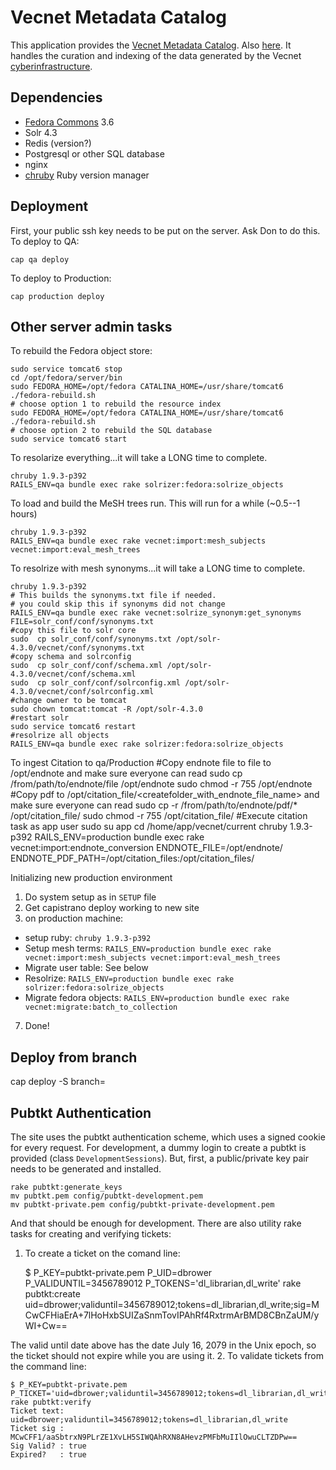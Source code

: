 # Vecnet Metadata Catalog

This application provides the [Vecnet Metadata Catalog](http://dl-vecnet.crc.nd.edu). Also [here](http://dl.vecnet.org).
It handles the curation and indexing of the data generated by the Vecnet [cyberinfrastructure](http://vecnet-web.crc.nd.edu/).

## Dependencies

 * [Fedora Commons](http://fedora-commons.org/) 3.6
 * Solr 4.3
 * Redis (version?)
 * Postgresql or other SQL database
 * nginx
 * [chruby](https://github.com/postmodern/chruby) Ruby version manager

## Deployment

First, your public ssh key needs to be put on the server. Ask Don to do this.
To deploy to QA:

    cap qa deploy

To deploy to Production:

    cap production deploy

## Other server admin tasks

To rebuild the Fedora object store:

    sudo service tomcat6 stop
    cd /opt/fedora/server/bin
    sudo FEDORA_HOME=/opt/fedora CATALINA_HOME=/usr/share/tomcat6 ./fedora-rebuild.sh
    # choose option 1 to rebuild the resource index
    sudo FEDORA_HOME=/opt/fedora CATALINA_HOME=/usr/share/tomcat6 ./fedora-rebuild.sh
    # choose option 2 to rebuild the SQL database
    sudo service tomcat6 start

To resolarize everything...it will take a LONG time to complete.

    chruby 1.9.3-p392
    RAILS_ENV=qa bundle exec rake solrizer:fedora:solrize_objects

To load and build the MeSH trees run. This will run for a while (~0.5--1 hours)

    chruby 1.9.3-p392
    RAILS_ENV=qa bundle exec rake vecnet:import:mesh_subjects vecnet:import:eval_mesh_trees

To resolrize with mesh synonyms...it will take a LONG time to complete.

    chruby 1.9.3-p392
    # This builds the synonyms.txt file if needed.
    # you could skip this if synonyms did not change
    RAILS_ENV=qa bundle exec rake vecnet:solrize_synonym:get_synonyms FILE=solr_conf/conf/synonyms.txt
    #copy this file to solr core
    sudo  cp solr_conf/conf/synonyms.txt /opt/solr-4.3.0/vecnet/conf/synonyms.txt
    #copy schema and solrconfig
    sudo  cp solr_conf/conf/schema.xml /opt/solr-4.3.0/vecnet/conf/schema.xml
    sudo  cp solr_conf/conf/solrconfig.xml /opt/solr-4.3.0/vecnet/conf/solrconfig.xml
    #change owner to be tomcat
    sudo chown tomcat:tomcat -R /opt/solr-4.3.0
    #restart solr
    sudo service tomcat6 restart
    #resolrize all objects
    RAILS_ENV=qa bundle exec rake solrizer:fedora:solrize_objects

To ingest Citation to qa/Production
     #Copy endnote file to file to /opt/endnote  and make sure everyone can read
     sudo cp /from/path/to/endnote/file /opt/endnote
     sudo chmod -r 755 /opt/endnote
     #Copy pdf to /opt/citation_file/<createfolder_with_endnote_file_name> and make sure everyone can read
     sudo cp -r /from/path/to/endnote/pdf/* /opt/citation_file/<endnotefilename>
     sudo chmod -r 755 /opt/citation_file/<endnotefilename>
     #Execute citation task as app user
     sudo su app
     cd /home/app/vecnet/current
     chruby 1.9.3-p392
     RAILS_ENV=production bundle exec rake vecnet:import:endnote_conversion ENDNOTE_FILE=/opt/endnote/<endnotefilename> ENDNOTE_PDF_PATH=/opt/citation_files:/opt/citation_files/<endnotefilename>


Initializing new production environment

 1. Do system setup as in `SETUP` file
 2. Get capistrano deploy working to new site
 3. on production machine:
  * setup ruby: `chruby 1.9.3-p392`
  * Setup mesh terms: `RAILS_ENV=production bundle exec rake vecnet:import:mesh_subjects vecnet:import:eval_mesh_trees`
  * Migrate user table: See below
  * Resolrize: `RAILS_ENV=production bundle exec rake solrizer:fedora:solrize_objects`
  * Migrate fedora objects: `RAILS_ENV=production bundle exec rake vecnet:migrate:batch_to_collection`
 7. Done!

## Deploy from branch
cap <environment> deploy -S branch=<branch name>

## Pubtkt Authentication

The site uses the pubtkt authentication scheme, which uses a signed cookie for every request.
For development, a dummy login to create a pubtkt is provided (class `DevelopmentSessions`).
But, first, a public/private key pair needs to be generated and installed.

    rake pubtkt:generate_keys
    mv pubtkt.pem config/pubtkt-development.pem
    mv pubtkt-private.pem config/pubtkt-private-development.pem

And that should be enough for development.
There are also utility rake tasks for creating and verifying tickets:

1. To create a ticket on the comand line:

    $ P_KEY=pubtkt-private.pem P_UID=dbrower P_VALIDUNTIL=3456789012 P_TOKENS='dl_librarian,dl_write' rake pubtkt:create
    uid=dbrower;validuntil=3456789012;tokens=dl_librarian,dl_write;sig=MCwCFHiaErA+7lHoHxbSUIZaSnmTovIPAhRf4RxtrmArBMD8CBnZaUM/yWI+Cw==

The valid until date above has the date July 16, 2079 in the Unix epoch, so the ticket should not expire while you are using it.
2. To validate tickets from the command line:

    $ P_KEY=pubtkt-private.pem P_TICKET='uid=dbrower;validuntil=3456789012;tokens=dl_librarian,dl_write;sig=MCwCFF1/aaSbtrxN9PLrZE1XvLH5SIWQAhRXN8AHevzPMFbMuIIlOwuCLTZDPw==' rake pubtkt:verify
    Ticket text: uid=dbrower;validuntil=3456789012;tokens=dl_librarian,dl_write
    Ticket sig : MCwCFF1/aaSbtrxN9PLrZE1XvLH5SIWQAhRXN8AHevzPMFbMuIIlOwuCLTZDPw==
    Sig Valid? : true
    Expired?   : true

